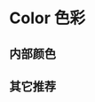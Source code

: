 # Color 色彩

## 内部颜色

<div id="f-color-box">
  <div class="f-color-primary">
    <div v-for="i in 6" :class="`primary-${i + 1}`" />
  </div>
  <div class="f-color-success">
    <div v-for="i in 6" :class="`success-${i + 1}`" />
  </div>
  <div class="f-color-danger">
    <div v-for="i in 6" :class="`danger-${i + 1}`" />
  </div>
  <div class="f-color-warning">
    <div v-for="i in 6" :class="`warning-${i + 1}`" />
  </div>
</div>

## 其它推荐

<style lang="scss" scoped>
  $default: #f0f0f0;
  $primary: #2d5af1;
  $success: #52b35e;
  $danger: #ff0200;
  $warning: #fcc202;

  $ColorList: (
    (
      name: 'primary',
      color-1: $primary,
      color-2: lighten($primary, 1%),
      color-3: lighten($primary, 10%),
      color-4: lighten($primary, 20%),
      color-5: lighten($primary, 30%),
      color-6: lighten($primary, 40%)
    ),
    (
      name: 'success',
      color-1: $success,
      color-2: lighten($success, 1%),
      color-3: lighten($success, 10%),
      color-4: lighten($success, 20%),
      color-5: lighten($success, 30%),
      color-6: lighten($success, 40%)
    ),
    (
      name: 'danger',
      color-1: $danger,
      color-2: lighten($danger, 1%),
      color-3: lighten($danger, 10%),
      color-4: lighten($danger, 20%),
      color-5: lighten($danger, 30%),
      color-6: lighten($danger, 40%)
    ),
    (
      name: 'warning',
      color-1: $warning,
      color-2: lighten($warning, 1%),
      color-3: lighten($warning, 10%),
      color-4: lighten($warning, 20%),
      color-5: lighten($warning, 30%),
      color-6: lighten($warning, 40%)
    )
  );

  #f-color-box {
    display: flex;
    justify-content: space-between;

    @for $list from 1 to (length($ColorList) + 1) {
      $item: nth($ColorList, $list);

      .f-color-#{map-get($item, name)} {
        .#{map-get($item, name)}-1 {
          width: 23%;
          height: 50px;
          background: map-get($item, color-1);
        }

        .#{map-get($item, name)}-2 {
          width: 150px;
          height: 50px;
          background: map-get($item, color-2);
        }

        .#{map-get($item, name)}-3 {
          width: 150px;
          height: 50px;
          background: map-get($item, color-3);
        }

        .#{map-get($item, name)}-4 {
          width: 150px;
          height: 50px;
          background: map-get($item, color-4);
        }

        .#{map-get($item, name)}-5 {
          width: 150px;
          height: 50px;
          background: map-get($item, color-5);
        }

        .#{map-get($item, name)}-6 {
          width: 150px;
          height: 50px;
          background: map-get($item, color-6);
        }
      }
    }
  }
</style>
